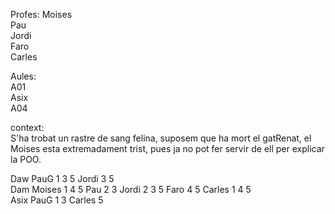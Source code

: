 Profes:
Moises   
Pau  
Jordi  
Faro  
Carles  
  

Aules:  
A01    
Asix   
A04  

context:   
S'ha trobat un rastre de sang felina, suposem que ha mort el gatRenat,
el Moises esta extremadament trist, pues ja no pot fer servir de ell per
explicar la POO.   

Daw PauG 1  3 5 Jordi  3 5   
Dam Moises 1 4 5  Pau 2 3 Jordi 2 3 5 Faro 4 5 Carles 1 4 5    
Asix PauG 1 3 Carles 5   
